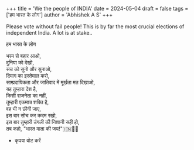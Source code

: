 +++
title = 'We the people of INDIA'
date = 2024-05-04
draft = false
tags = ['हम भारत के लोग']
author = 'Abhishek A S'
+++

Please vote without fail people! This is by far the most crucial elections of independent India. A lot is at stake..

हम भारत के लोग

भरम से बहार आओ,\
दुनिया को देखो,\
सच को सुनो और सुनाओ,\
दिमाग का इस्तेमाल करो,\
साम्प्रदायिकता और जातिवाद में मूर्खता मत दिखाओ,\
यह तुम्हारा देश है,\
किसी राजनेता का नहीं,\
तुम्हारी एकमात्र शक्ति है,\
वह भी न छीनी जाए,\
इस बार सोच कर कदम रखो,\
इस बार तुम्हारी उंगली की निशानी सही हो,\
तब कहो, "भारत माता की जय!"🇮🇳🫡💓

- कृपया वोट करें
